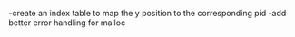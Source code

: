 -create an index table to map the y position to the corresponding pid
-add better error handling for malloc
